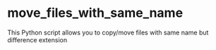 # move_files_with_same_name
This Python script allows you to copy/move files with same name but difference extension
